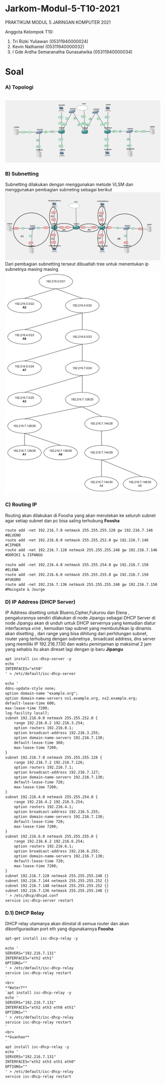 # Jarkom-Modul-5-T10-2021

PRAKTIKUM MODUL 5 JARINGAN KOMPUTER 2021

Anggota Kelompok T10:<br>

1. Tri Rizki Yuliawan (05311940000024) <br>
2. Kevin Nathaniel (05311940000032) <br>
3. I Gde Ardha Semaranatha Gunasatwika (05311940000034) <br>

# Soal <a name="Soal"></a>

### A) Topologi
<br>
<img src="https://github.com/KevinNath01/Jarkom-Modul-5-T10-2021/blob/main/Dokumentasi/topologi5.jpeg">
<br>

### B) Subnetting
Subnetting dilakukan dengan menggunakan metode VLSM dan menggunakan pembagian subneting sebagai berikut
<br>
<img src="https://github.com/KevinNath01/Jarkom-Modul-5-T10-2021/blob/main/Dokumentasi/subnet5.png">
<br>
Dari pembagian subnetting terseut dibuatlah tree untuk menentukan ip subnetnya masing masing
<br>
<img src="https://github.com/KevinNath01/Jarkom-Modul-5-T10-2021/blob/main/Dokumentasi/Tree5.png">
<br>

### C) Routing IP
Routing akan dilakukan di Foosha yang akan merutekan ke seluruh subnet agar setiap subnet dan pc bisa saling terhubung
**Foosha**
```
route add -net 192.216.7.0 netmask 255.255.255.128 gw 192.216.7.146 #BLUENO
route add -net 192.216.0.0 netmask 255.255.252.0 gw 192.216.7.146 #CIPHER
route add -net 192.216.7.128 netmask 255.255.255.248 gw 192.216.7.146 #DORIKI & JIPANGU

route add -net 192.216.4.0 netmask 255.255.254.0 gw 192.216.7.150 #ELENA
route add -net 192.216.6.0 netmask 255.255.255.0 gw 192.216.7.150 #FUKORO
route add -net 192.216.7.136 netmask 255.255.255.248 gw 192.216.7.150 #Maingate & Jourge
```

### D) IP Address (DHCP Server)
IP Address disetting untuk Blueno,Cipher,Fukurou dan Elena , pengaturannya sendiri dilakukan di node Jipangu sebagai DHCP Server
di node Jipangu akan di unduh untuk DHCP servernya yang kemudian diatur interfacenya `eth0` , kemudian tiap subnet yang membutuhkan ip dinamis akan disetting , dari range yang bisa dihitung dari perhitungan subnet, router yang terhubung dengan subnetnya , broadcast address, dns server yang memiliki IP 192.216.7.130 dan waktu peminjaman ip maksimal 2 jam yang sehabis itu akan direset lagi dengan ip baru 
**Jipangu**
```
apt install isc-dhcp-server -y
echo '
INTERFACES="eth0"
' > /etc/default/isc-dhcp-server

echo '
ddns-update-style none;
option domain-name "example.org";
option domain-name-servers ns1.example.org, ns2.example.org;
default-lease-time 600;
max-lease-time 7200;
log-facility local7;
subnet 192.216.0.0 netmask 255.255.252.0 {
    range 192.216.0.2 192.216.3.254;
    option routers 192.216.0.1;
    option broadcast-address 192.216.3.255;
    option domain-name-servers 192.216.7.130;
    default-lease-time 360;
    max-lease-time 7200;
}
subnet 192.216.7.0 netmask 255.255.255.128 {
    range 192.216.7.2 192.216.7.126;
    option routers 192.216.7.1;
    option broadcast-address 192.216.7.127;
    option domain-name-servers 192.216.7.130;
    default-lease-time 720;
    max-lease-time 7200;
}
subnet 192.216.4.0 netmask 255.255.254.0 {
    range 192.216.4.2 192.216.5.254;
    option routers 192.216.4.1;
    option broadcast-address 192.216.5.255;
    option domain-name-servers 192.216.7.130;
    default-lease-time 720;
    max-lease-time 7200;
}
subnet 192.216.6.0 netmask 255.255.255.0 {
    range 192.216.6.2 192.216.6.254;
    option routers 192.216.6.1;
    option broadcast-address 192.216.6.255;
    option domain-name-servers 192.216.7.130;
    default-lease-time 720;
    max-lease-time 7200;
}
subnet 192.216.7.128 netmask 255.255.255.248 {}
subnet 192.216.7.144 netmask 255.255.255.252 {}
subnet 192.216.7.148 netmask 255.255.255.252 {}
subnet 192.216.7.136 netmask 255.255.255.248 {}
' > /etc/dhcp/dhcpd.conf
service isc-dhcp-server restart
 ```
 
 ### D.1) DHCP Relay
 DHCP relay utamanya akan diinstal di semua router dan akan dikonfigurasikan port eth yang digunakannya
 **Foosha**
 ```
 apt-get install isc-dhcp-relay -y

echo '
SERVERS="192.216.7.131"
INTERFACES="eth2 eth1"
OPTIONS=""
' > /etc/default/isc-dhcp-relay
service isc-dhcp-relay restart
 `
 <br>
 **Water7**
 `apt install isc-dhcp-relay -y
echo '
SERVERS="192.216.7.131"
INTERFACES="eth2 eth3 eth0 eth1"
OPTIONS=""
' > /etc/default/isc-dhcp-relay
service isc-dhcp-relay restart
`
<br>
**Guanhao**
`
apt install isc-dhcp-relay -y
echo '
SERVERS="192.216.7.131"
INTERFACES="eth2 eth3 eth1 eth0"
OPTIONS=""
' > /etc/default/isc-dhcp-relay
service isc-dhcp-relay restart
```
